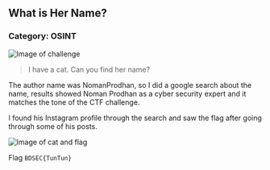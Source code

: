 ## What is Her Name?
### Category: OSINT

![Image of challenge](https://i.imgur.com/NeKHEI9.png)

> I have a cat. Can you find her name?

The author name was NomanProdhan, so I did a google search about the name, results showed Noman Prodhan as a cyber security expert and it matches the tone of the CTF challenge.

I found his Instagram profile through the search and saw the flag after going through some of his posts.

![Image of cat and flag](https://i.imgur.com/1sbWcjJ.png)

Flag `BDSEC{TunTun}`

